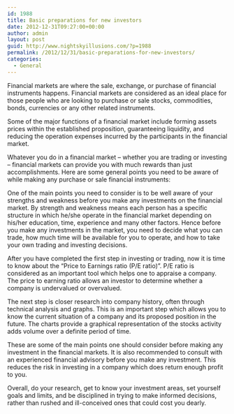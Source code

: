 ```yaml
---
id: 1988
title: Basic preparations for new investors
date: 2012-12-31T09:27:00+00:00
author: admin
layout: post
guid: http://www.nightskyillusions.com/?p=1988
permalink: /2012/12/31/basic-preparations-for-new-investors/
categories:
  - General
---
```

Financial markets are where the sale, exchange, or purchase of financial instruments happens. Financial markets are considered as an ideal place for those people who are looking to purchase or sale stocks, commodities, bonds, currencies or any other related instruments.

Some of the major functions of a financial market include forming assets prices within the established proposition, guaranteeing liquidity, and reducing the operation expenses incurred by the participants in the financial market.

Whatever you do in a financial market – whether you are trading or investing – financial markets can provide you with much rewards than just accomplishments. Here are some general points you need to be aware of while making any purchase or sale financial instruments:

One of the main points you need to consider is to be well aware of your strengths and weakness before you make any investments on the financial market. By strength and weakness means each person has a specific structure in which he/she operate in the financial market depending on his/her education, time, experience and many other factors. Hence before you make any investments in the market, you need to decide what you can trade, how much time will be available for you to operate, and how to take your own trading and investing decisions.

After you have completed the first step in investing or trading, now it is time to know about the “Price to Earnings ratio (P/E ratio)”. P/E ratio is considered as an important tool which helps one to appraise a company. The price to earning ratio allows an investor to determine whether a company is undervalued or overvalued.

The next step is closer research into company history, often through technical analysis and graphs. This is an important step which allows you to know the current situation of a company and its proposed position in the future. The charts provide a graphical representation of the stocks activity adds volume over a definite period of time.

These are some of the main points one should consider before making any investment in the financial markets. It is also recommended to consult with an experienced financial advisory before you make any investment. This reduces the risk in investing in a company which does return enough profit to you.

Overall, do your research, get to know your investment areas, set yourself goals and limits, and be disciplined in trying to make informed decisions, rather than rushed and ill-conceived ones that could cost you dearly.